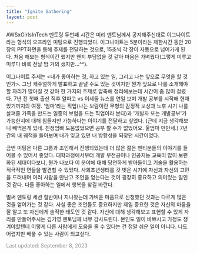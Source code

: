 ```yaml
---
title: "Ignite Gathering"
layout: post
---
```



AWSxGirlsInTech 멘토링 두번째 시간은 미리 멘토님께서 공지해주신대로 이그나이트라는 형식의 오프라인 미팅으로 진행되었다. 이그나이트는 5분이라는 제한시간 동안 20장의 PPT화면을 통해 주제를 전달하는 것으로, 15초씩 각 장이 자동으로 넘어가게 된다. 처음 해보는 형식이긴 했지만 왠지 부담없을 것 같아 마음은 가벼웠다(그렇게 미루고 미루다 비록 전날 밤 거의 샜지만...^^).

이그나이트 주제는 <내가 좋아하는 것, 하고 있는 일, 그리고 나는 앞으로 무엇을 할 것인가>. 그냥 캐쥬얼하게 발표하고 끝낼 수도 있는 것이지만 뭔가 앞으로 나를 소개해야할 자리가 많아질 것 같아 한 가지의 주제로 압축해 정리해보는데 시간이 좀 많이 걸렸다. 7년 전 첫째 출산 직후 알파고 vs 이세돌 뉴스를 연일 보며 개발 공부를 시작해 현재 있기까지의 여정. '엄마'라는 직업(나는 보람이란 무형의 감정적 보상과 노후 시기 나를 살펴줄 가족을 만드는 일종의 보험을 드는 직업이라 본다)과 '개발자 또는 개발공부'가 가능한지에 대해 힘들지만 가능하다는 이야기를 전달하고 싶었다. (근데 지금 생각해보니 빼먹은게 있네. 친정엄빠 도움없었으면 공부 할 수가 없었어요. 울엄마 만만세.) 7년 간의 내 궤적을 돌아보며 내가 잊고 있던 내 방향성을 되찾던 시간이었다.

금번 미팅은 다른 그룹과 조인해서 진행되었는데 더 많은 젊은 멘티분들의 이야기를 들어볼 수 있어서 좋았다. 대학과정에서부터 개발 부전공이나 인공지능 교육이 많이 보편화된 세대이다보니, 뭔가 나보다 이 분야에 대해 당연하게 받아들이고 기술을 활용하는 적극적인 면들을 발견할 수 있었다. 사회초년생티를 갓 벗은 시기에 자신과 자신의 고민을 드러내며 여러 사람을 만난고 조언을 얻는다는 것이 굉장히 중요하고 의미있는 일인 것 같다. 다들 좋아하는 일에서 행복을 찾길 바란다.

벌써 멘토링 세션 절반이나 지나왔는데 가벼운 마음으로 신청했던 것과는 다르게 많은 것을 얻어가는 것 같다. 사실 좋은 조언들도 중요하지만 제일 중요한 것은 자신의 마음을 잘 알고 또 자신에게 솔직한 태도인 것 같다. 자신에 대해 생각해보고 표현할 수 있게 자리를 만들어주시는 김기영 멘토님께 너무 감사드린다. 본인도 일이 바쁘시고 가정도 챙겨야할텐데 이렇게 다른 사람에게 도움을 줄 수 있다는 건 정말 쉬운 일이 아니다. 나도 어렵지만 베풀 수 있는 사람이 되고싶다.


<font color='#909194'>Last updated: September 8, 2023</font>